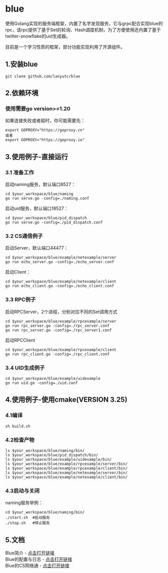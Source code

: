 # blue 
使用Golang实现的服务端框架，内置了名字发现服务，它与grpc配合实现blue的rpc，该rpc提供了基于Set的轮询、Hash调度机制，为了方便使用还内置了基于twitter-snowflake的uid生成器。

目前是一个学习性质的框架，部分功能实现利用了开源组件。
    
## 1.安装blue
```
git clone github.com/lanyutc/blue  
```

## 2.依赖环境  
### 使用需要go version>=1.20

如果连接失败或者超时，你可能需要先：
```
export GOPROXY="https://goproxy.cn"
或者
export GOPROXY="https://goproxy.io"
```
   
## 3.使用例子-直接运行
### 3.1 准备工作
启动naming服务，默认端口8527：
```
cd $your_workspace/blue/naming
go run serve.go -config=./naming.conf
```
启动uid服务，默认端口18527：
```
cd $your_workspace/blue/pid_dispatch
go run serve.go -config=./pid_dispatch.conf
```
### 3.2 CS通信例子  
启动Server，默认端口44477：
```
cd $your_workspace/blue/example/netexample/server
go run echo_server.go -config=./echo_server.conf
```
启动Client：
```
cd $your_workspace/blue/example/netexample/client
go run echo_client.go -config=./echo_client.conf
```
### 3.3 RPC例子  
启动RPCServer，2个进程，分别对应不同的Set调用方式
```
cd $your_workspace/blue/example/rpcexample/server
go run rpc_server.go -config=./rpc_server.conf
go run rpc_server.go -config=./rpc_server1.conf
```
启动RPCClient
```
cd $your_workspace/blue/example/rpcexample/client
go run rpc_client.go -config=./rpc_client.conf
```
### 3.4 UID生成例子  
```
cd $your_workspace/blue/example/uidexample
go run uid.go -config=./uid.conf
```

## 4.使用例子-使用cmake(VERSION 3.25)
### 4.1编译
```
sh build.sh
```
### 4.2检查产物
```
ls $your_workspace/blue/naming/bin/
ls $your_workspace/blue/pid_dispatch/bin/
ls $your_workspace/blue/example/uidexample/bin/
ls $your_workspace/blue/example/rpcexample/server/bin/
ls $your_workspace/blue/example/rpcexample/client/bin/
ls $your_workspace/blue/example/netexample/server/bin/
ls $your_workspace/blue/example/netexample/client/bin/
```

### 4.3启动与关闭
naming服务举例：
```
cd $your_workspace/blue/naming/bin/
./start.sh  #启动服务
./stop.sh   #停止服务
```

## 5.文档  
Blue简介 - <a href="https://www.lanindex.com/%e5%ad%a6%e4%b9%a0golang%e4%b9%8b%e6%9c%8d%e5%8a%a1%e5%99%a8%e6%a1%86%e6%9e%b6%e7%bc%96%e5%86%99-%e5%bc%80%e7%af%87/" target="_blank">点击打开链接</a>  
Blue的配置与日志 - <a href="https://www.lanindex.com/%e5%ad%a6%e4%b9%a0golang%e4%b9%8b%e6%9c%8d%e5%8a%a1%e5%99%a8%e6%a1%86%e6%9e%b6%e7%bc%96%e5%86%99-%e9%85%8d%e7%bd%ae%e4%b8%8e%e6%97%a5%e5%bf%97/" target="_blank">点击打开链接</a>  
Blue的CS网络通 - <a href="https://www.lanindex.com/%e5%ad%a6%e4%b9%a0golang%e4%b9%8b%e6%9c%8d%e5%8a%a1%e5%99%a8%e6%a1%86%e6%9e%b6%e7%bc%96%e5%86%99-cs%e7%bd%91%e7%bb%9c%e9%80%9a%e4%bf%a1/" target="_blank">点击打开链接</a>  
